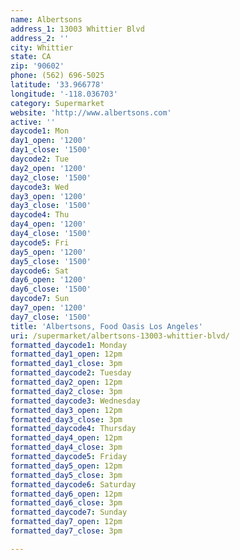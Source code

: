 ```yaml
---
name: Albertsons
address_1: 13003 Whittier Blvd
address_2: ''
city: Whittier
state: CA
zip: '90602'
phone: (562) 696-5025
latitude: '33.966778'
longitude: '-118.036703'
category: Supermarket
website: 'http://www.albertsons.com'
active: ''
daycode1: Mon
day1_open: '1200'
day1_close: '1500'
daycode2: Tue
day2_open: '1200'
day2_close: '1500'
daycode3: Wed
day3_open: '1200'
day3_close: '1500'
daycode4: Thu
day4_open: '1200'
day4_close: '1500'
daycode5: Fri
day5_open: '1200'
day5_close: '1500'
daycode6: Sat
day6_open: '1200'
day6_close: '1500'
daycode7: Sun
day7_open: '1200'
day7_close: '1500'
title: 'Albertsons, Food Oasis Los Angeles'
uri: /supermarket/albertsons-13003-whittier-blvd/
formatted_daycode1: Monday
formatted_day1_open: 12pm
formatted_day1_close: 3pm
formatted_daycode2: Tuesday
formatted_day2_open: 12pm
formatted_day2_close: 3pm
formatted_daycode3: Wednesday
formatted_day3_open: 12pm
formatted_day3_close: 3pm
formatted_daycode4: Thursday
formatted_day4_open: 12pm
formatted_day4_close: 3pm
formatted_daycode5: Friday
formatted_day5_open: 12pm
formatted_day5_close: 3pm
formatted_daycode6: Saturday
formatted_day6_open: 12pm
formatted_day6_close: 3pm
formatted_daycode7: Sunday
formatted_day7_open: 12pm
formatted_day7_close: 3pm

---
```



